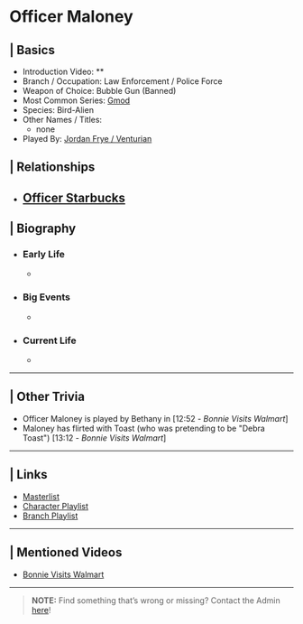 # Officer Maloney  


## | Basics  
- Introduction Video: **  
- Branch / Occupation: Law Enforcement / Police Force  
- Weapon of Choice: Bubble Gun \(Banned)  
- Most Common Series: [Gmod](6.Series/Gmod.html)  
- Species: Bird-Alien  
- Other Names / Titles:   
  - none  
- Played By: [Jordan Frye / Venturian](3.Siblings/3.1.Jordan-Frye-Venturian.html)  


## | Relationships  
- [**Officer Starbucks**]()
  - 

## | Biography  
- ### Early Life  
  -   
- ### Big Events  
  -   
- ### Current Life  
  -   

----

## | Other Trivia  
- Officer Maloney is played by Bethany in \[12:52 - *Bonnie Visits Walmart*]
- Maloney has flirted with Toast \(who was pretending to be "Debra Toast") \[13:12 - *Bonnie Visits Walmart*]

----

## | Links  
- [Masterlist]()  
- [Character Playlist]()  
- [Branch Playlist]()  

----

## | Mentioned Videos
- [Bonnie Visits Walmart](https://youtu.be/CDd5-Sow97g)

----

> **NOTE:** Find something that’s wrong or missing? Contact the Admin [here](../chapter_2.html)!